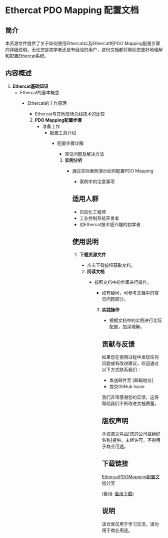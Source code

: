 # Ethercat PDO Mapping 配置文档

## 简介

本资源文件提供了关于如何使用Ethercat以及Ethercat的PDO Mapping配置步骤的详细说明。无论您是初学者还是有经验的用户，这份文档都将帮助您更好地理解和配置Ethercat系统。

## 内容概述

1. **Ethercat基础知识**
   - Ethercat的基本概念
      - Ethercat的工作原理
         - Ethercat与其他现场总线技术的比较

         2. **PDO Mapping配置步骤**
            - 准备工作
               - 配置工具介绍
                  - 配置步骤详解
                     - 常见问题及解决方法

                     3. **实例分析**
                        - 通过实际案例演示如何配置PDO Mapping
                           - 案例中的注意事项

                           ## 适用人群

                           - 自动化工程师
                           - 工业控制系统开发者
                           - 对Ethercat技术感兴趣的初学者

                           ## 使用说明

                           1. **下载资源文件**
                              - 点击下载按钮获取文档。

                              2. **阅读文档**
                                 - 按照文档中的步骤进行操作。
                                    - 如有疑问，可参考文档中的常见问题部分。

                                    3. **实践操作**
                                       - 根据文档中的实例进行实际配置，加深理解。

                                       ## 贡献与反馈

                                       如果您在使用过程中发现任何问题或有改进建议，欢迎通过以下方式联系我们：

                                       - 发送邮件至 [邮箱地址]
                                       - 提交GitHub Issue

                                       我们非常感谢您的反馈，这将帮助我们不断改进文档质量。

                                       ## 版权声明

                                       本资源文件由[您的公司或组织名称]提供，未经许可，不得用于商业用途。

                                       ## 下载链接
                                       [EthercatPDOMapping配置文档分享](https://pan.quark.cn/s/5d0930a8f948) 

                                       (备用: [备用下载](https://pan.baidu.com/s/1ojKsU09MDDUNUokZpHiWyw?pwd=1234))

                                       ## 说明

                                       该仓库仅用于学习交流，请勿用于商业用途。
